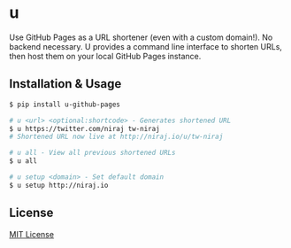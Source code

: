 # u
Use GitHub Pages as a URL shortener (even with a custom domain!). No backend necessary. U provides a command line interface to shorten URLs, then host them on your local GitHub Pages instance.

## Installation & Usage
```sh
$ pip install u-github-pages

# u <url> <optional:shortcode> - Generates shortened URL
$ u https://twitter.com/niraj tw-niraj
# Shortened URL now live at http://niraj.io/u/tw-niraj

# u all - View all previous shortened URLs
$ u all

# u setup <domain> - Set default domain
$ u setup http://niraj.io
```

## License
[MIT License](LICENSE)
